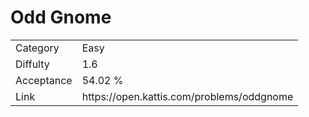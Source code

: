 # Odd Gnome

<table>
    <tr>
        <td>Category</td>
        <td>Easy</td>
    </tr>
    <tr>
        <td>Diffulty</td>
        <td>1.6</td>
    </tr>
    <tr>
        <td>Acceptance</td>
        <td>54.02 %</td>
    </tr>
    <tr>
        <td>Link</td>
        <td>https://open.kattis.com/problems/oddgnome</td>
    </tr>
</table>